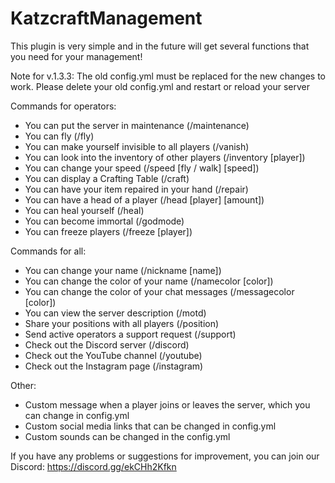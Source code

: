 # KatzcraftManagement
This plugin is very simple and in the future will get several functions that you need for your management!

Note for v.1.3.3: The old config.yml must be replaced for the new changes to work. Please delete your old config.yml and restart or reload your server

Commands for operators:
- You can put the server in maintenance (/maintenance)
- You can fly (/fly)
- You can make yourself invisible to all players (/vanish)
- You can look into the inventory of other players (/inventory [player])
- You can change your speed (/speed [fly / walk] [speed])
- You can display a Crafting Table (/craft)
- You can have your item repaired in your hand (/repair)
- You can have a head of a player (/head [player] [amount])
- You can heal yourself (/heal)
- You can become immortal (/godmode)
- You can freeze players (/freeze [player])

Commands for all:
- You can change your name (/nickname [name])
- You can change the color of your name (/namecolor [color])
- You can change the color of your chat messages (/messagecolor [color])
- You can view the server description (/motd)
- Share your positions with all players (/position)
- Send active operators a support request (/support)
- Check out the Discord server (/discord)
- Check out the YouTube channel (/youtube)
- Check out the Instagram page (/instagram)

Other:
- Custom message when a player joins or leaves the server, which you can change in config.yml
- Custom social media links that can be changed in config.yml
- Custom sounds can be changed in the config.yml

If you have any problems or suggestions for improvement, you can join our Discord:
https://discord.gg/ekCHh2Kfkn
